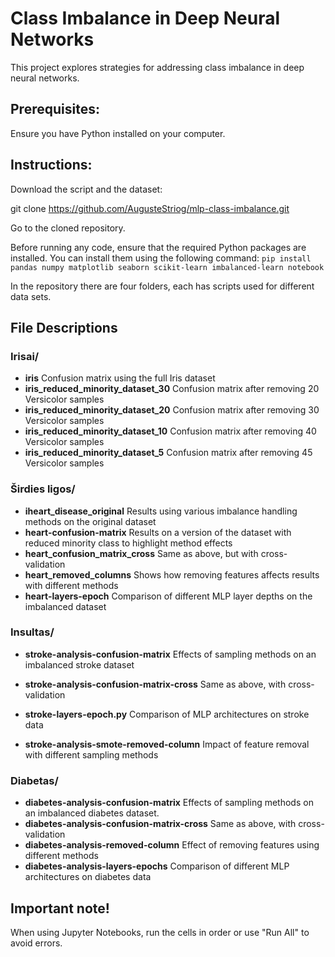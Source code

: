 # Class Imbalance in Deep Neural Networks

This project explores strategies for addressing class imbalance in deep neural networks.

## Prerequisites: 
Ensure you have Python installed on your computer.

## Instructions:
Download the script and the dataset:

git clone https://github.com/AugusteStriog/mlp-class-imbalance.git

Go to the cloned repository.

Before running any code, ensure that the required Python packages are installed.
You can install them using the following command:
```pip install pandas numpy matplotlib seaborn scikit-learn imbalanced-learn notebook```

In the repository there are four folders, each has scripts used for different data sets.

## File Descriptions
### Irisai/  
- **iris** Confusion matrix using the full Iris dataset
- **iris_reduced_minority_dataset_30** Confusion matrix after removing 20 Versicolor samples
- **iris_reduced_minority_dataset_20** Confusion matrix after removing 30 Versicolor samples
- **iris_reduced_minority_dataset_10** Confusion matrix after removing 40 Versicolor samples
- **iris_reduced_minority_dataset_5** Confusion matrix after removing 45 Versicolor samples
### Širdies ligos/
- **iheart_disease_original** Results using various imbalance handling methods on the original dataset
- **heart-confusion-matrix**  Results on a version of the dataset with reduced minority class to highlight method effects
- **heart_confusion_matrix_cross** Same as above, but with cross-validation
- **heart_removed_columns**  Shows how removing features affects results with different methods
- **heart-layers-epoch**    Comparison of different MLP layer depths on the imbalanced dataset
### Insultas/
- **stroke-analysis-confusion-matrix**   Effects of sampling methods on an imbalanced stroke dataset
- **stroke-analysis-confusion-matrix-cross**  Same as above, with cross-validation
- **stroke-layers-epoch.py**  Comparison of MLP architectures on stroke data

- **stroke-analysis-smote-removed-column**  Impact of feature removal with different sampling methods
### Diabetas/
- **diabetes-analysis-confusion-matrix**   Effects of sampling methods on an imbalanced diabetes dataset.
- **diabetes-analysis-confusion-matrix-cross**   Same as above, with cross-validation
- **diabetes-analysis-removed-column**  Effect of removing features using different methods
- **diabetes-analysis-layers-epochs** Comparison of different MLP architectures on diabetes data

## Important note!
When using Jupyter Notebooks, run the cells in order or use "Run All" to avoid errors.


